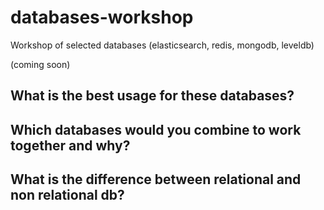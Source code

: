 # databases-workshop
Workshop of selected databases (elasticsearch, redis, mongodb, leveldb)

(coming soon)
## What is the best usage for these databases? 



## Which databases would you combine to work together and why? 
 


## What is the difference between relational and non relational db?
 
 
 

